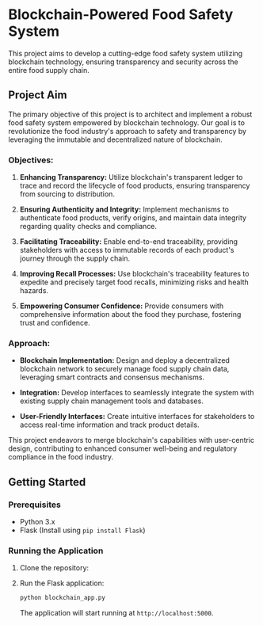 # Blockchain-Powered Food Safety System

This project aims to develop a cutting-edge food safety system utilizing blockchain technology, ensuring transparency and security across the entire food supply chain.

## Project Aim

The primary objective of this project is to architect and implement a robust food safety system empowered by blockchain technology. Our goal is to revolutionize the food industry's approach to safety and transparency by leveraging the immutable and decentralized nature of blockchain.

### Objectives:

1. **Enhancing Transparency:** Utilize blockchain's transparent ledger to trace and record the lifecycle of food products, ensuring transparency from sourcing to distribution.

2. **Ensuring Authenticity and Integrity:** Implement mechanisms to authenticate food products, verify origins, and maintain data integrity regarding quality checks and compliance.

3. **Facilitating Traceability:** Enable end-to-end traceability, providing stakeholders with access to immutable records of each product's journey through the supply chain.

4. **Improving Recall Processes:** Use blockchain's traceability features to expedite and precisely target food recalls, minimizing risks and health hazards.

5. **Empowering Consumer Confidence:** Provide consumers with comprehensive information about the food they purchase, fostering trust and confidence.

### Approach:

- **Blockchain Implementation:** Design and deploy a decentralized blockchain network to securely manage food supply chain data, leveraging smart contracts and consensus mechanisms.

- **Integration:** Develop interfaces to seamlessly integrate the system with existing supply chain management tools and databases.

- **User-Friendly Interfaces:** Create intuitive interfaces for stakeholders to access real-time information and track product details.

This project endeavors to merge blockchain's capabilities with user-centric design, contributing to enhanced consumer well-being and regulatory compliance in the food industry.

## Getting Started

### Prerequisites
- Python 3.x
- Flask (Install using `pip install Flask`)

### Running the Application

1. Clone the repository:
    

2. Run the Flask application:
    ```bash
    python blockchain_app.py
    ```

    The application will start running at `http://localhost:5000`.


